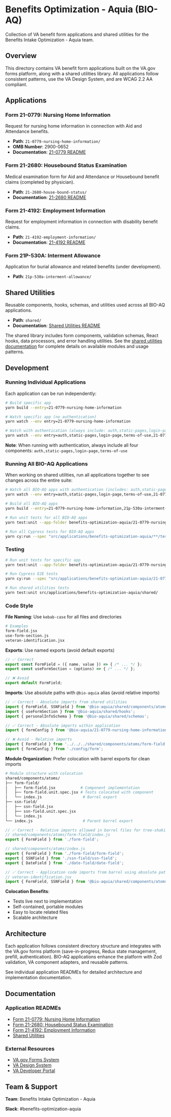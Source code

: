 # Benefits Optimization - Aquia (BIO-AQ)

Collection of VA benefit form applications and shared utilities for the Benefits Intake Optimization - Aquia team.

## Overview

This directory contains VA benefit form applications built on the VA.gov forms platform, along with a shared utilities library. All applications follow consistent patterns, use the VA Design System, and are WCAG 2.2 AA compliant.

## Applications

### Form 21-0779: Nursing Home Information

Request for nursing home information in connection with Aid and Attendance benefits.

- **Path**: `21-0779-nursing-home-information/`
- **OMB Number**: 2900-0652
- **Documentation**: [21-0779 README](./21-0779-nursing-home-information/README.md)

### Form 21-2680: Housebound Status Examination

Medical examination form for Aid and Attendance or Housebound benefit claims (completed by physician).

- **Path**: `21-2680-house-bound-status/`
- **Documentation**: [21-2680 README](./21-2680-house-bound-status/README.md)

### Form 21-4192: Employment Information

Request for employment information in connection with disability benefit claims.

- **Path**: `21-4192-employment-information/`
- **Documentation**: [21-4192 README](./21-4192-employment-information/README.md)

### Form 21P-530A: Interment Allowance

Application for burial allowance and related benefits (under development).

- **Path**: `21p-530a-interment-allowance/`

## Shared Utilities

Reusable components, hooks, schemas, and utilities used across all BIO-AQ applications.

- **Path**: `shared/`
- **Documentation**: [Shared Utilities README](./shared/README.md)

The shared library includes form components, validation schemas, React hooks, data processors, and error handling utilities. See the [shared utilities documentation](./shared/README.md) for complete details on available modules and usage patterns.

## Development

### Running Individual Applications

Each application can be run independently:

```bash
# Build specific app
yarn build --entry=21-0779-nursing-home-information

# Watch specific app (no authentication)
yarn watch --env entry=21-0779-nursing-home-information

# Watch with authentication (always include: auth,static-pages,login-page,terms-of-use)
yarn watch --env entry=auth,static-pages,login-page,terms-of-use,21-0779-nursing-home-information
```

**Note**: When running with authentication, always include all four components: `auth,static-pages,login-page,terms-of-use`

### Running All BIO-AQ Applications

When working on shared utilities, run all applications together to see changes across the entire suite:

```bash
# Watch all BIO-AQ apps with authentication (includes: auth,static-pages,login-page,terms-of-use)
yarn watch --env entry=auth,static-pages,login-page,terms-of-use,21-0779-nursing-home-information,21p-530a-interment-allowance,21-4192-employment-information,21-2680-house-bound-status

# Build all BIO-AQ apps
yarn build --entry=21-0779-nursing-home-information,21p-530a-interment-allowance,21-4192-employment-information,21-2680-house-bound-status

# Run unit tests for all BIO-AQ apps
yarn test:unit --app-folder benefits-optimization-aquia/21-0779-nursing-home-information --app-folder benefits-optimization-aquia/21p-530a-interment-allowance --app-folder benefits-optimization-aquia/21-4192-employment-information --app-folder benefits-optimization-aquia/21-2680-house-bound-status

# Run all Cypress tests for BIO-AQ apps
yarn cy:run --spec "src/applications/benefits-optimization-aquia/**/tests/*.cypress.spec.js"
```

### Testing

```bash
# Run unit tests for specific app
yarn test:unit --app-folder benefits-optimization-aquia/21-0779-nursing-home-information

# Run Cypress E2E tests
yarn cy:run --spec "src/applications/benefits-optimization-aquia/21-0779-nursing-home-information/**/*.cypress.spec.js"

# Run shared utilities tests
yarn test:unit src/applications/benefits-optimization-aquia/shared/
```

### Code Style

**File Naming**: Use `kebab-case` for all files and directories

```bash
# Examples
form-field.jsx
use-form-section.js
veteran-identification.jsx
```

**Exports**: Use named exports (avoid default exports)

```javascript
// ✅ Correct
export const FormField = ({ name, value }) => { /* ... */ };
export const useFormSection = (options) => { /* ... */ };

// ❌ Avoid
export default FormField;
```

**Imports**: Use absolute paths with `@bio-aquia` alias (avoid relative imports)

```javascript
// ✅ Correct - Absolute imports from shared utilities
import { FormField, SSNField } from '@bio-aquia/shared/components/atoms';
import { useFormSection } from '@bio-aquia/shared/hooks';
import { personalInfoSchema } from '@bio-aquia/shared/schemas';

// ✅ Correct - Absolute imports within application
import { formConfig } from '@bio-aquia/21-0779-nursing-home-information/config';

// ❌ Avoid - Relative imports
import { FormField } from '../../../shared/components/atoms/form-field';
import { formConfig } from './config/form';
```

**Module Organization**: Prefer colocation with barrel exports for clean imports

```bash
# Module structure with colocation
shared/components/atoms/
├── form-field/
│   ├── form-field.jsx           # Component implementation
│   ├── form-field.unit.spec.jsx # Tests colocated with component
│   └── index.js                  # Barrel export
├── ssn-field/
│   ├── ssn-field.jsx
│   ├── ssn-field.unit.spec.jsx
│   └── index.js
└── index.js                      # Parent barrel export
```

```javascript
// ✅ Correct - Relative imports allowed in barrel files for tree-shaking
// shared/components/atoms/form-field/index.js
export { FormField } from './form-field';

// shared/components/atoms/index.js
export { FormField } from './form-field/form-field';
export { SSNField } from './ssn-field/ssn-field';
export { DateField } from './date-field/date-field';

// ✅ Correct - Application code imports from barrel using absolute path
// veteran-identification.jsx
import { FormField, SSNField } from '@bio-aquia/shared/components/atoms';
```

**Colocation Benefits**:

- Tests live next to implementation
- Self-contained, portable modules
- Easy to locate related files
- Scalable architecture

## Architecture

Each application follows consistent directory structure and integrates with the VA.gov forms platform (save-in-progress, Redux state management, prefill, authentication). BIO-AQ applications enhance the platform with Zod validation, VA component adapters, and reusable patterns.

See individual application READMEs for detailed architecture and implementation documentation.

## Documentation

### Application READMEs

- [Form 21-0779: Nursing Home Information](./21-0779-nursing-home-information/README.md)
- [Form 21-2680: Housebound Status Examination](./21-2680-house-bound-status/README.md)
- [Form 21-4192: Employment Information](./21-4192-employment-information/README.md)
- [Shared Utilities](./shared/README.md)

### External Resources

- [VA.gov Forms System](https://depo-platform-documentation.scrollhelp.site/developer-docs/va-forms-library-overview)
- [VA Design System](https://design.va.gov/)
- [VA Developer Portal](https://developer.va.gov/)

## Team & Support

**Team**: Benefits Intake Optimization - Aquia

**Slack**: #benefits-optimization-aquia
